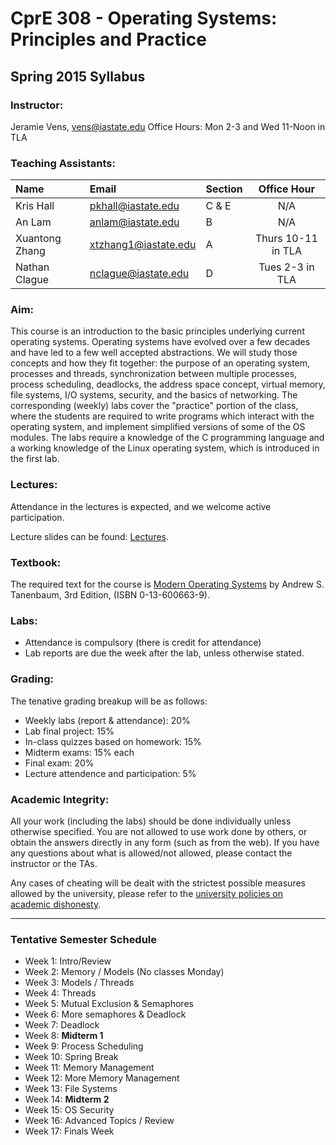 # CprE 308 - Operating Systems: Principles and Practice
## Spring 2015 Syllabus

### Instructor:
Jeramie Vens, vens@iastate.edu
Office Hours: Mon 2-3 and Wed 11-Noon in TLA

### Teaching Assistants:

| Name           | Email                | Section | Office Hour        |
|:---------------|:---------------------|:--------|:------------------:|
| Kris Hall      | pkhall@iastate.edu   | C & E   | N/A                | 
| An Lam         | anlam@iastate.edu    | B       | N/A                |
| Xuantong Zhang | xtzhang1@iastate.edu | A       | Thurs 10-11 in TLA |
| Nathan Clague  | nclague@iastate.edu  | D       | Tues 2-3 in TLA    |

### Aim:
This course is an introduction to the basic principles underlying current operating systems. Operating systems have evolved over a few decades and have led to a few well accepted abstractions. We will study those concepts and how they fit together: the purpose of an operating system, processes and threads, synchronization between multiple processes, process scheduling, deadlocks, the address space concept, virtual memory, file systems, I/O systems, security, and the basics of networking. The corresponding (weekly) labs cover the "practice" portion of the class, where the students are required to write programs which interact with the operating system, and implement simplified versions of some of the OS modules. The labs require a knowledge of the C programming language and a working knowledge of the Linux operating system, which is introduced in the first lab.

### Lectures:
Attendance in the lectures is expected, and we welcome active participation.

Lecture slides can be found: [Lectures](https://github.com/CprE308/lectures).

### Textbook:
The required text for the course is [Modern Operating Systems](http://www.amazon.com/Modern-Operating-Systems-3rd-Edition/dp/0136006639) by Andrew S. Tanenbaum, 3rd Edition, (ISBN 0-13-600663-9).

### Labs:
 - Attendance is compulsory (there is credit for attendance)
 - Lab reports are due the week after the lab, unless otherwise stated.

### Grading:
The tenative grading breakup will be as follows:

 - Weekly labs (report & attendance): 20%
 - Lab final project: 15%
 - In-class quizzes based on homework: 15%
 - Midterm exams: 15% each
 - Final exam: 20%
 - Lecture attendence and participation: 5%

### Academic Integrity:
All your work (including the labs) should be done individually unless otherwise specified. You are not allowed to use work done by others, or obtain the answers directly in any form (such as from the web). If you have any questions about what is allowed/not allowed, please contact the instructor or the TAs.

Any cases of cheating will be dealt with the strictest possible measures allowed by the university, please refer to the [university policies on academic dishonesty](http://catalog.iastate.edu/academiclife/#regulationstext).

--------------

### Tentative Semester Schedule
 - Week 1: Intro/Review
 - Week 2: Memory / Models (No classes Monday)
 - Week 3: Models / Threads
 - Week 4: Threads
 - Week 5: Mutual Exclusion & Semaphores
 - Week 6: More semaphores & Deadlock
 - Week 7: Deadlock
 - Week 8: **Midterm 1**
 - Week 9: Process Scheduling
 - Week 10: Spring Break
 - Week 11: Memory Management
 - Week 12: More Memory Management
 - Week 13: File Systems
 - Week 14: **Midterm 2**
 - Week 15: OS Security
 - Week 16: Advanced Topics / Review
 - Week 17: Finals Week


